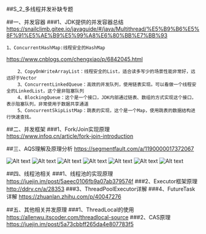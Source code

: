
##S_2_多线程并发补缺专题

##一、并发容器
###1、JDK提供的并发容器总结
https://snailclimb.gitee.io/javaguide/#/java/Multithread/%E5%B9%B6%E5%8F%91%E5%AE%B9%E5%99%A8%E6%80%BB%E7%BB%93
	
	1、ConcurrentHashMap:线程安全的HashMap
https://www.cnblogs.com/chengxiao/p/6842045.html

		2、CopyOnWriteArrayList：线程安全的List，适合读多写少的场景性能非常好，远远好于Vector
		3、ConcurrentLinkedQueue：高效的并发队列，使用链表实现。可以看做一个线程安全的LinkedList，这个是非阻塞队列
		4、BlockingQueue：这个是一个接口，JDK内部通过链表、数组的方式实现这个接口，表示阻塞队列，非常使用于数据共享通道
		5、ConcurrentSkipListMap：跳表的实现，这个是一个Map，使用跳表的数据结构进行快速查找。
	

##二、并发框架
###1、Fork/Join实现原理	
https://www.infoq.cn/article/fork-join-introduction


##三、AQS理解及原理分析
https://segmentfault.com/a/1190000017372067

![Alt text](./1562221376751.png)
![Alt text](./1562221390695.png)
![Alt text](./1562221412241.png)
![Alt text](./1562221428082.png)
![Alt text](./1562221443274.png)
![Alt text](./1562221464460.png)
![Alt text](./1562221483975.png)


##四、线程池相关
###1、线程池的实现原理
https://juejin.im/post/5aeec0106fb9a07ab379574f
###2、Executor框架原理
http://ddrv.cn/a/28353
###3、ThreadPoolExecutor详解
###4、FutureTask详解
https://zhuanlan.zhihu.com/p/40047276


##五、其他相关并发原理
###1、ThreadLocal的使用
https://allenwu.itscoder.com/threadlocal-source
###2、CAS原理
https://juejin.im/post/5a73cbbff265da4e807783f5